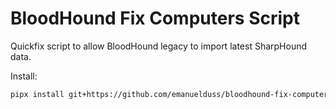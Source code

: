 # BloodHound Fix Computers Script

Quickfix script to allow BloodHound legacy to import latest SharpHound data.

Install:

```bash
pipx install git+https://github.com/emanuelduss/bloodhound-fix-computers
```
